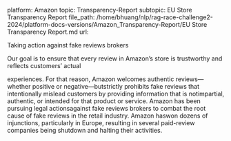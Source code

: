 platform: Amazon
topic: Transparency-Report
subtopic: EU Store Transparency Report
file_path: /home/bhuang/nlp/rag-race-challenge2-2024/platform-docs-versions/Amazon_Transparency-Report/EU Store Transparency Report.md
url: <EMPTY>

Taking action against fake reviews brokers

Our goal is to ensure that every review in Amazon’s store is trustworthy and reflects customers’ actual

experiences. For that reason, Amazon welcomes authentic reviews—whether positive or negative—butstrictly prohibits fake reviews that intentionally mislead customers by providing information that is notimpartial, authentic, or intended for that product or service. Amazon has been pursuing legal actionsagainst fake reviews brokers to combat the root cause of fake reviews in the retail industry. Amazon haswon dozens of injunctions, particularly in Europe, resulting in several paid-review companies being shutdown and halting their activities.